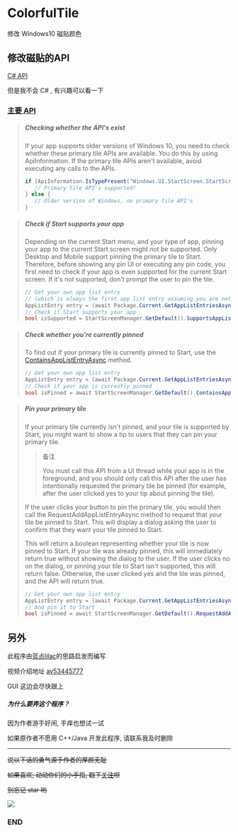# ColorfulTile
修改 Windows10 磁贴颜色

## 修改磁贴的API
[C# API](https://docs.microsoft.com/zh-cn/windows/uwp/design/shell/tiles-and-notifications/creating-tiles "修改磁贴的API")

但是我不会 C# , 有兴趣可以看一下

### [主要 API](https://docs.microsoft.com/zh-cn/windows/uwp/design/shell/tiles-and-notifications/primary-tile-apis "点击传送")

> ##### Checking whether the API&apos;s exist
> If your app supports older versions of Windows 10, you need to check whether these primary tile APIs are available. You do this by using ApiInformation. If the primary tile APIs aren&apos;t available, avoid executing any calls to the APIs.
> ```C#
> if (ApiInformation.IsTypePresent("Windows.UI.StartScreen.StartScreenManager")) {
>    // Primary tile API's supported!
> } else {
>    // Older version of Windows, no primary tile API's
> }
> ```

> ##### Check if Start supports your app
> Depending on the current Start menu, and your type of app, pinning your app to the current Start screen might not be supported. Only Desktop and Mobile support pinning the primary tile to Start. Therefore, before showing any pin UI or executing any pin code, you first need to check if your app is even supported for the current Start screen. If it&apos;s not supported, don&apos;t prompt the user to pin the tile.
> ```C#
> // Get your own app list entry
> // (which is always the first app list entry assuming you are not a multi-app package)
> AppListEntry entry = (await Package.Current.GetAppListEntriesAsync())[0];
> // Check if Start supports your app
> bool isSupported = StartScreenManager.GetDefault().SupportsAppListEntry(entry);
> ```

> ##### Check whether you&apos;re currently pinned
> To find out if your primary tile is currently pinned to Start, use the [ContainsAppListEntryAsync](https://docs.microsoft.com/zh-cn/uwp/api/windows.ui.startscreen.startscreenmanager#Windows_UI_StartScreen_StartScreenManager_ContainsAppListEntryAsync_Windows_ApplicationModel_Core_AppListEntry_) method.
> ```C#
> // Get your own app list entry
> AppListEntry entry = (await Package.Current.GetAppListEntriesAsync())[0];
> // Check if your app is currently pinned
> bool isPinned = await StartScreenManager.GetDefault().ContainsAppListEntryAsync(entry);
> ```

> ##### Pin your primary tile
> If your primary tile currently isn&apos;t pinned, and your tile is supported by Start, you might want to show a tip to users that they can pin your primary tile.
>
>> 备注
>>
>> You must call this API from a UI thread while your app is in the foreground, and you should only call this API after the user has intentionally requested the primary tile be pinned (for example, after the user clicked yes to your tip about pinning the tile).
>
> If the user clicks your button to pin the primary tile, you would then call the RequestAddAppListEntryAsync method to request that your tile be pinned to Start. This will display a dialog asking the user to confirm that they want your tile pinned to Start.
>
> This will return a boolean representing whether your tile is now pinned to Start. If your tile was already pinned, this will immediately return true without showing the dialog to the user. If the user clicks no on the dialog, or pinning your tile to Start isn&apos;t supported, this will return false. Otherwise, the user clicked yes and the tile was pinned, and the API will return true.
> ```C#
> // Get your own app list entry
> AppListEntry entry = (await Package.Current.GetAppListEntriesAsync())[0];
> // And pin it to Start
> bool isPinned = await StartScreenManager.GetDefault().RequestAddAppListEntryAsync(entry);
> ```

## 另外
此程序由[蓝点lilac](https://space.bilibili.com/34492771 "传送到 蓝点lilac 的 Bilibili 个人空间")的思路启发而编写

视频介绍地址 [av53445777](https://www.bilibili.com/video/av53445777 "by 蓝点lilac")

GUI 这边会尽快跟上

##### 为什么要弄这个程序？
因为作者游手好闲, 手痒也想试一试

如果原作者不愿用 C++/Java 开发此程序, 请联系我及时删除

----

~~说以下话的勇气源于作者的厚颜无耻~~

~~如果喜欢, 动动你们的小手指, 戳下[关注](https://space.bilibili.com/329963941 "传送到 Bilibili")呗~~

~~别忘记 star 哟~~

[![](https://timgsa.baidu.com/timg?image&quality=80&size=b9999_10000&sec=1561728135184&di=c013039d916dd8a2cfc7f3327bfd1ad4&imgtype=0&src=http%3A%2F%2Fhbimg.b0.upaiyun.com%2F7ec454481a2d8d45fcb0d51de1e6fc0438e5419f13ade-eWmT1w_fw658)](https://space.bilibili.com/329963941)

### END
